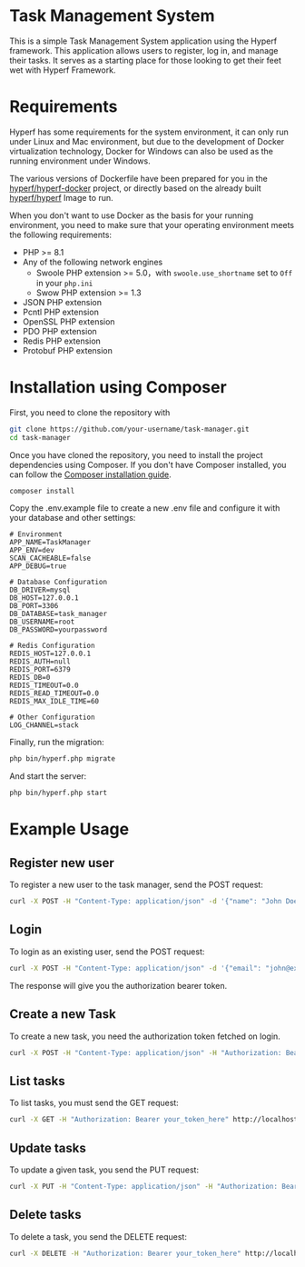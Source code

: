 # Task Management System

This is a simple Task Management System application using the Hyperf framework. This application allows users to register, log in, and manage their tasks. It serves as a starting place for those looking to get their feet wet with Hyperf Framework.

# Requirements

Hyperf has some requirements for the system environment, it can only run under Linux and Mac environment, but due to the development of Docker virtualization technology, Docker for Windows can also be used as the running environment under Windows.

The various versions of Dockerfile have been prepared for you in the [hyperf/hyperf-docker](https://github.com/hyperf/hyperf-docker) project, or directly based on the already built [hyperf/hyperf](https://hub.docker.com/r/hyperf/hyperf) Image to run.

When you don't want to use Docker as the basis for your running environment, you need to make sure that your operating environment meets the following requirements:  

 - PHP >= 8.1
 - Any of the following network engines
   - Swoole PHP extension >= 5.0，with `swoole.use_shortname` set to `Off` in your `php.ini`
   - Swow PHP extension >= 1.3
 - JSON PHP extension
 - Pcntl PHP extension
 - OpenSSL PHP extension
 - PDO PHP extension
 - Redis PHP extension
 - Protobuf PHP extension

# Installation using Composer

First, you need to clone the repository with

```bash
git clone https://github.com/your-username/task-manager.git
cd task-manager
```

Once you have cloned the repository, you need to install the project dependencies using Composer. If you don't have Composer installed, you can follow the [Composer installation guide](https://getcomposer.org/download/).

```bash
composer install
```

Copy the .env.example file to create a new .env file and configure it with your database and other settings:

```env
# Environment
APP_NAME=TaskManager
APP_ENV=dev
SCAN_CACHEABLE=false
APP_DEBUG=true

# Database Configuration
DB_DRIVER=mysql
DB_HOST=127.0.0.1
DB_PORT=3306
DB_DATABASE=task_manager
DB_USERNAME=root
DB_PASSWORD=yourpassword

# Redis Configuration
REDIS_HOST=127.0.0.1
REDIS_AUTH=null
REDIS_PORT=6379
REDIS_DB=0
REDIS_TIMEOUT=0.0
REDIS_READ_TIMEOUT=0.0
REDIS_MAX_IDLE_TIME=60

# Other Configuration
LOG_CHANNEL=stack
```

Finally, run the migration:

```bash
php bin/hyperf.php migrate
```

And start the server:

```bash
php bin/hyperf.php start
```

# Example Usage


## Register new user

To register a new user to the task manager, send the POST request:

```bash
curl -X POST -H "Content-Type: application/json" -d '{"name": "John Doe", "email": "john@example.com", "password": "secret"}' http://localhost:9501/register
```

## Login

To login as an existing user, send the POST request:

```bash
curl -X POST -H "Content-Type: application/json" -d '{"email": "john@example.com", "password": "secret"}' http://localhost:9501/login
```

The response will give you the authorization bearer token.

## Create a new Task

To create a new task, you need the authorization token fetched on login.

```bash
curl -X POST -H "Content-Type: application/json" -H "Authorization: Bearer your_token_here" -d '{"title": "New Task", "description": "Task description"}' http://localhost:9501/tasks
```

## List tasks

To list tasks, you must send the GET request:

```bash
curl -X GET -H "Authorization: Bearer your_token_here" http://localhost:9501/tasks
```

## Update tasks

To update a given task, you send the PUT request:

```bash
curl -X PUT -H "Content-Type: application/json" -H "Authorization: Bearer your_token_here" -d '{"title": "Updated Task", "description": "Updated description"}' http://localhost:9501/tasks/<task-number>
```

## Delete tasks

To delete a task, you send the DELETE request:

```bash
curl -X DELETE -H "Authorization: Bearer your_token_here" http://localhost:9501/tasks/<task-number>
```